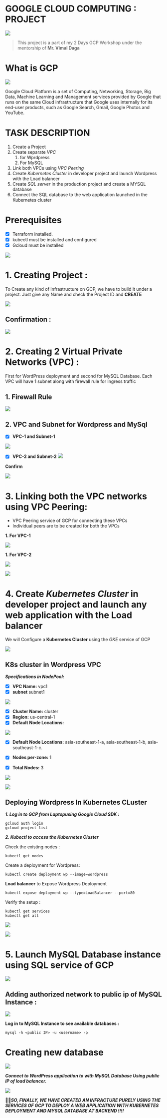 # GOOGLE CLOUD COMPUTING : PROJECT
![](WordPress-on-GCP-02.png)

> This project is a part of my 2 Days GCP Workshop under the mentorship of **Mr. Vimal Daga**

# What is GCP 
![](3.png)

Google Cloud Platform is a set of Computing, Networking, Storage, Big Data, Machine Learning and Management services provided by Google that runs on the same Cloud infrastructure that Google uses internally for its end-user products, such as Google Search, Gmail, Google Photos and YouTube.

# TASK DESCRIPTION
1. Create a Project
2. Create separate *VPC*
    1. for Wprdpress
    2. For MySQL
3. Link both VPCs using *VPC Peering*
4. Create *Kubernetes Cluster* in developer project and launch Wordpress with the Load balancer
5. Create *SQL server* in the production project and create a MYSQL database
6. Connect the SQL database to the web application launched in the Kubernetes cluster

# Prerequisites
- [x] Terraform installed.
- [x] kubectl must be installed and configured
- [x] Gcloud must be installed

![](solution.jpg)

# 1. Creating Project :
To Create any kind of Infrastructure on GCP, we have to build it under a project.
Just give any Name and check the Project ID and **CREATE**

![](4-.png)

## Confirmation :
![](5-.png)

# 2. Creating 2 Virtual Private Networks (VPC)  :
First for WordPress deployment and second for MySQL Database.
Each VPC will have 1 subnet along with firewall rule for Ingress traffic

## 1. Firewall Rule

![](subnet.png)

## 2. VPC and Subnet for Wordpress and MySql
- [x] **VPC-1 and Subnet-1**

![](11.png)

- [x] **VPC-2 and Subnet-2**
![](111.png)

**Confirm**

![](vpc.png)

# 3. Linking both the VPC networks using VPC Peering:
- VPC Peering service of GCP for connecting these VPCs
- Individual peers are to be created for both the VPCs

**1. For VPC-1**

![](peer1.png)

**1. For VPC-2**

![](peer2.png)

![](gke.png)

# 4. Create *Kubernetes Cluster* in developer project and launch any web application with the Load balancer
We will Configure a **Kubernetes Cluster** using the *GKE* service of GCP

![](gke2.png)
## K8s cluster in Wordpress VPC
***Specifications in NodePool:***
- [x] **VPC Name:** vpc1
- [x] **subnet** subnet1

![](k8s1.png)

- [x] **Cluster Name:** cluster
- [x] **Region:** us-central-1
- [x] **Default Node Locations:**

![](k8s2.png)

- [x] **Default Node Locations:** asia-southeast-1-a, asia-southeast-1-b, asia-southeast-1-c.
- [x] **Nodes per-zone:** 1
- [x] **Total Nodes:** 3


![](k8s3.png)

![](k8s4.png)

## Deploying Wordpress In Kubernetes CLuster

***1. Log in to GCP from Laptopusing Google Cloud SDK :***

```
gcloud auth login
gcloud project list
```

***2. Kubectl to access the Kubernetes Cluster***

Check the existing nodes : 
```
kubectl get nodes 
```
Create a deployment for Wordpress:
```
kubectl create deployment wp --image=wordpress
```
**Load balancer** to Expose Wordpress Deployment
```
kubectl expose deployment wp --type=LoadBalancer --port=80
```
Verify the setup :

```
kubectl get services
kubectl get all
```

![](lb.png)

![](sql.png)

# 5. Launch MySQL Database instance using SQL service of GCP

![](mysql.png)

## Adding authorized network to public ip of MySQL Instance :

![](mysqlsg.png)

**Log in to MySQL Instance to see available databases :**
```
mysql -h <public IP> -u <username> -p
```

# Creating new database

![](0.png)

***Connect to  WordPress application to with MySQL Database Using public IP of load balancer.***

![](wp.png)

💯💯***SO, FINALLY, WE HAVE CREATED AN INFRACTURE PURELY USING THE SERVICES OF GCP TO DEPLOY A WEB APPLICATION WITH KUBERNETES DEPLOYMENT AND MYSQL DATABASE AT BACKEND !!!!***
